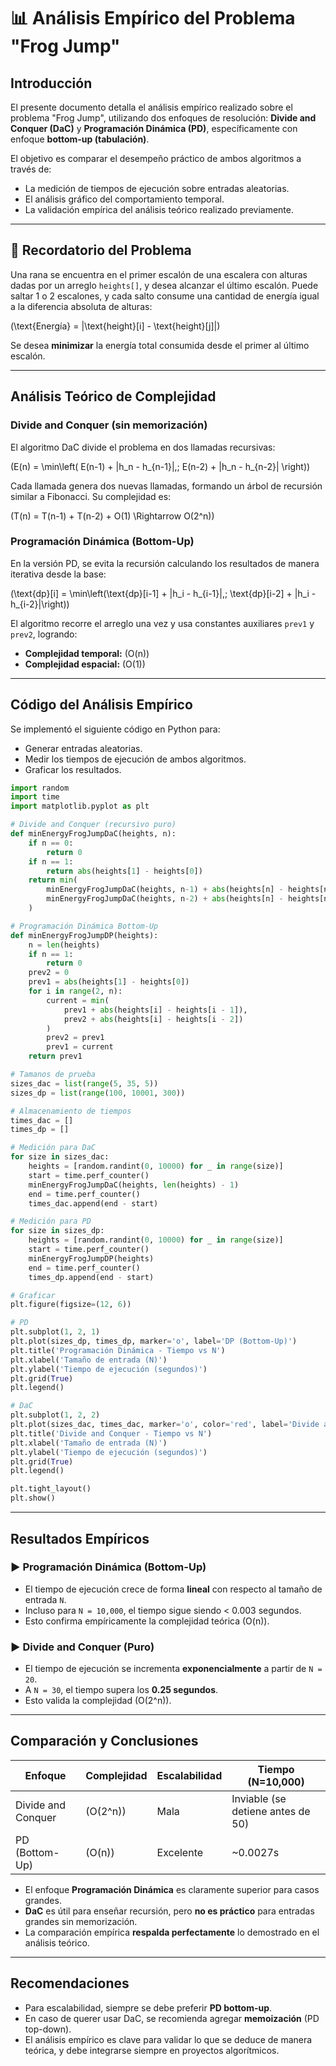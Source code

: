 # 📊 Análisis Empírico del Problema "Frog Jump"

## Introducción

El presente documento detalla el análisis empírico realizado sobre el problema "Frog Jump", utilizando dos enfoques de resolución: **Divide and Conquer (DaC)** y **Programación Dinámica (PD)**, específicamente con enfoque **bottom-up (tabulación)**.

El objetivo es comparar el desempeño práctico de ambos algoritmos a través de:

- La medición de tiempos de ejecución sobre entradas aleatorias.
- El análisis gráfico del comportamiento temporal.
- La validación empírica del análisis teórico realizado previamente.

---

## 📖 Recordatorio del Problema

Una rana se encuentra en el primer escalón de una escalera con alturas dadas por un arreglo `heights[]`, y desea alcanzar el último escalón. Puede saltar 1 o 2 escalones, y cada salto consume una cantidad de energía igual a la diferencia absoluta de alturas:

\(\text{Energía} = |\text{height}[i] - \text{height}[j]|\)

Se desea **minimizar** la energía total consumida desde el primer al último escalón.

---

##  Análisis Teórico de Complejidad

### Divide and Conquer (sin memorización)

El algoritmo DaC divide el problema en dos llamadas recursivas:

\(E(n) = \min\left( E(n-1) + |h_n - h_{n-1}|,\; E(n-2) + |h_n - h_{n-2}| \right)\)

Cada llamada genera dos nuevas llamadas, formando un árbol de recursión similar a Fibonacci. Su complejidad es:

\(T(n) = T(n-1) + T(n-2) + O(1) \Rightarrow O(2^n)\)

### Programación Dinámica (Bottom-Up)

En la versión PD, se evita la recursión calculando los resultados de manera iterativa desde la base:

\(\text{dp}[i] = \min\left(\text{dp}[i-1] + |h_i - h_{i-1}|,\; \text{dp}[i-2] + |h_i - h_{i-2}|\right)\)

El algoritmo recorre el arreglo una vez y usa constantes auxiliares `prev1` y `prev2`, logrando:

- **Complejidad temporal:** \(O(n)\)
- **Complejidad espacial:** \(O(1)\)

---

##  Código del Análisis Empírico

Se implementó el siguiente código en Python para:

- Generar entradas aleatorias.
- Medir los tiempos de ejecución de ambos algoritmos.
- Graficar los resultados.

```python
import random
import time
import matplotlib.pyplot as plt

# Divide and Conquer (recursivo puro)
def minEnergyFrogJumpDaC(heights, n):
    if n == 0:
        return 0
    if n == 1:
        return abs(heights[1] - heights[0])
    return min(
        minEnergyFrogJumpDaC(heights, n-1) + abs(heights[n] - heights[n-1]),
        minEnergyFrogJumpDaC(heights, n-2) + abs(heights[n] - heights[n-2])
    )

# Programación Dinámica Bottom-Up
def minEnergyFrogJumpDP(heights):
    n = len(heights)
    if n == 1:
        return 0
    prev2 = 0
    prev1 = abs(heights[1] - heights[0])
    for i in range(2, n):
        current = min(
            prev1 + abs(heights[i] - heights[i - 1]),
            prev2 + abs(heights[i] - heights[i - 2])
        )
        prev2 = prev1
        prev1 = current
    return prev1

# Tamanos de prueba
sizes_dac = list(range(5, 35, 5))
sizes_dp = list(range(100, 10001, 300))

# Almacenamiento de tiempos
times_dac = []
times_dp = []

# Medición para DaC
for size in sizes_dac:
    heights = [random.randint(0, 10000) for _ in range(size)]
    start = time.perf_counter()
    minEnergyFrogJumpDaC(heights, len(heights) - 1)
    end = time.perf_counter()
    times_dac.append(end - start)

# Medición para PD
for size in sizes_dp:
    heights = [random.randint(0, 10000) for _ in range(size)]
    start = time.perf_counter()
    minEnergyFrogJumpDP(heights)
    end = time.perf_counter()
    times_dp.append(end - start)

# Graficar
plt.figure(figsize=(12, 6))

# PD
plt.subplot(1, 2, 1)
plt.plot(sizes_dp, times_dp, marker='o', label='DP (Bottom-Up)')
plt.title('Programación Dinámica - Tiempo vs N')
plt.xlabel('Tamaño de entrada (N)')
plt.ylabel('Tiempo de ejecución (segundos)')
plt.grid(True)
plt.legend()

# DaC
plt.subplot(1, 2, 2)
plt.plot(sizes_dac, times_dac, marker='o', color='red', label='Divide and Conquer')
plt.title('Divide and Conquer - Tiempo vs N')
plt.xlabel('Tamaño de entrada (N)')
plt.ylabel('Tiempo de ejecución (segundos)')
plt.grid(True)
plt.legend()

plt.tight_layout()
plt.show()
```

---

##  Resultados Empíricos

### ▶ Programación Dinámica (Bottom-Up)

- El tiempo de ejecución crece de forma **lineal** con respecto al tamaño de entrada `N`.
- Incluso para `N = 10,000`, el tiempo sigue siendo < 0.003 segundos.
- Esto confirma empíricamente la complejidad teórica \(O(n)\).

### ▶ Divide and Conquer (Puro)

- El tiempo de ejecución se incrementa **exponencialmente** a partir de `N = 20`.
- A `N = 30`, el tiempo supera los **0.25 segundos**.
- Esto valida la complejidad \(O(2^n)\).

---

##  Comparación y Conclusiones

| Enfoque            | Complejidad | Escalabilidad | Tiempo (N=10,000)                 |
| ------------------ | ----------- | ------------- | --------------------------------- |
| Divide and Conquer | \(O(2^n)\)  | Mala          | Inviable (se detiene antes de 50) |
| PD (Bottom-Up)     | \(O(n)\)    | Excelente     | \~0.0027s                         |

- El enfoque **Programación Dinámica** es claramente superior para casos grandes.
- **DaC** es útil para enseñar recursión, pero **no es práctico** para entradas grandes sin memorización.
- La comparación empírica **respalda perfectamente** lo demostrado en el análisis teórico.

---

##  Recomendaciones

- Para escalabilidad, siempre se debe preferir **PD bottom-up**.
- En caso de querer usar DaC, se recomienda agregar **memoización** (PD top-down).
- El análisis empírico es clave para validar lo que se deduce de manera teórica, y debe integrarse siempre en proyectos algorítmicos.

